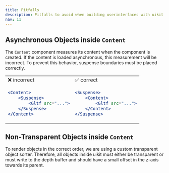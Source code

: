 ```yaml
---
title: Pitfalls
description: Pitfalls to avoid when building userinterfaces with uikit
nav: 11
---
```


## Asynchronous Objects inside `Content`

The `Content` component measures its content when the component is created. If the content is loaded asynchronous, this measurement will be incorrect. To prevent this behavior, suspense boundaries must be placed correctly.

<table>
<tr><td>❌ incorrect</td><td>✅ correct</td></tr>
<tr>
<td>

```jsx {2,4} showLineNumbers
<Content>
    <Suspense>
        <Gltf src="...">
    </Suspense>
</Content>
```

</td>
<td>

```jsx {1,5} showLineNumbers
<Suspense>
    <Content>
        <Gltf src="...">
    </Content>
</Suspense>
```

</td>
</tr>
</table>

## Non-Transparent Objects inside `Content`

To render objects in the correct order, we are using a custom transparent object sorter. Therefore, all objects inside uikit must either be transparent or must write to the depth buffer and should have a small offset in the z-axis towards its parent.